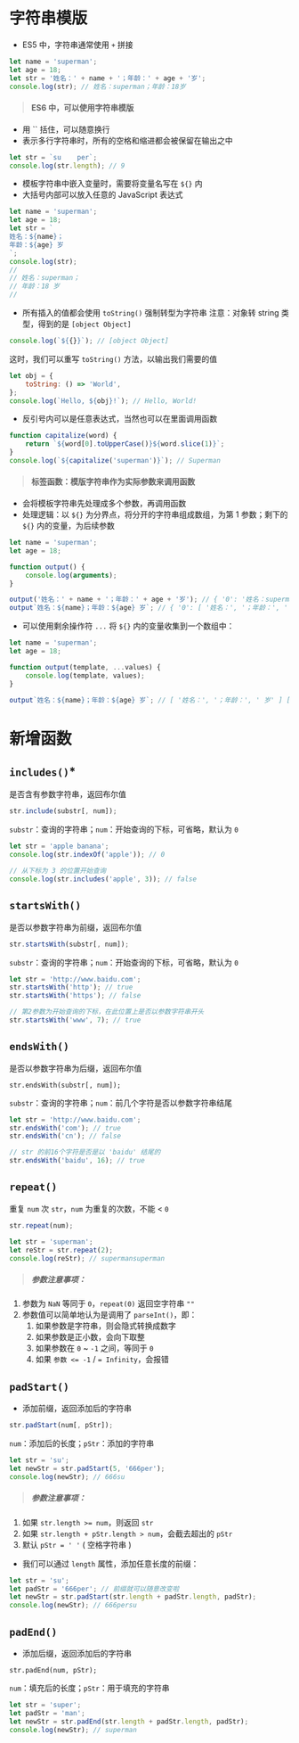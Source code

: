 # 字符串模版

-   ES5 中，字符串通常使用 `+` 拼接

```js
let name = 'superman';
let age = 18;
let str = '姓名：' + name + '；年龄：' + age + '岁';
console.log(str); // 姓名：superman；年龄：18岁
```

> #### ES6 中，可以使用字符串模版

-   用 `` 括住，可以随意换行
-   表示多行字符串时，所有的空格和缩进都会被保留在输出之中

```js
let str = `su    per`;
console.log(str.length); // 9
```

-   模板字符串中嵌入变量时，需要将变量名写在 `${}` 内
-   大括号内部可以放入任意的 JavaScript 表达式

```js
let name = 'superman';
let age = 18;
let str = `
姓名：${name}；
年龄：${age} 岁
`;
console.log(str);
//
// 姓名：superman；
// 年龄：18 岁
//
```

-   所有插入的值都会使用 `toString()` 强制转型为字符串
    注意：对象转 string 类型，得到的是 `[object Object]`

```js
console.log(`${{}}`); // [object Object]
```

这时，我们可以重写 `toString()` 方法，以输出我们需要的值

```js
let obj = {
    toString: () => 'World',
};
console.log(`Hello, ${obj}!`); // Hello, World!
```

-   反引号内可以是任意表达式，当然也可以在里面调用函数

```js
function capitalize(word) {
    return `${word[0].toUpperCase()}${word.slice(1)}`;
}
console.log(`${capitalize('superman')}`); // Superman
```

> #### 标签函数：模版字符串作为实际参数来调用函数

-   会将模板字符串先处理成多个参数，再调用函数
-   处理逻辑：以 `${}` 为分界点，将分开的字符串组成数组，为第 1 参数；剩下的 `${}` 内的变量，为后续参数

```js
let name = 'superman';
let age = 18;

function output() {
    console.log(arguments);
}

output('姓名：' + name + '；年龄：' + age + '岁'); // { '0': '姓名：superman；年龄：18岁' }
output`姓名：${name}；年龄：${age} 岁`; // { '0': [ '姓名：', '；年龄：', ' 岁' ], '1': 'superman', '2': 18 }
```

-   可以使用剩余操作符 `...` 将 `${}` 内的变量收集到一个数组中：

```js
let name = 'superman';
let age = 18;

function output(template, ...values) {
    console.log(template, values);
}

output`姓名：${name}；年龄：${age} 岁`; // [ '姓名：', '；年龄：', ' 岁' ] [ 'superman', 18 ]
```

# 新增函数

## `includes()`\*

是否含有参数字符串，返回布尔值

```js
str.include(substr[, num]);
```

`substr`：查询的字符串；`num`：开始查询的下标，可省略，默认为 `0`

```js
let str = 'apple banana';
console.log(str.indexOf('apple')); // 0

// 从下标为 3 的位置开始查询
console.log(str.includes('apple', 3)); // false
```

## `startsWith()`

是否以参数字符串为前缀，返回布尔值

```js
str.startsWith(substr[, num]);
```

`substr`：查询的字符串；`num`：开始查询的下标，可省略，默认为 `0`

```js
let str = 'http://www.baidu.com';
str.startsWith('http'); // true
str.startsWith('https'); // false

// 第2参数为开始查询的下标，在此位置上是否以参数字符串开头
str.startsWith('www', 7); // true
```

## `endsWith()`

是否以参数字符串为后缀，返回布尔值

```
str.endsWith(substr[, num]);
```

`substr`：查询的字符串；`num`：前几个字符是否以参数字符串结尾

```js
let str = 'http://www.baidu.com';
str.endsWith('com'); // true
str.endsWith('cn'); // false

// str 的前16个字符是否是以 'baidu' 结尾的
str.endsWith('baidu', 16); // true
```

## `repeat()`

重复 `num` 次 `str`，`num` 为重复的次数，不能 < `0`

```js
str.repeat(num);
```

```js
let str = 'superman';
let reStr = str.repeat(2);
console.log(reStr); // supermansuperman
```

> ##### 参数注意事项：

1. 参数为 `NaN` 等同于 `0`，`repeat(0)` 返回空字符串 `""`
2. 参数值可以简单地认为是调用了 `parseInt()`，即：
    1. 如果参数是字符串，则会隐式转换成数字
    2. 如果参数是正小数，会向下取整
    3. 如果参数在 `0` ~ `-1` 之间，等同于 `0`
    4. 如果 `参数 <= -1` / `= Infinity`，会报错

## `padStart()`

-   添加前缀，返回添加后的字符串

```js
str.padStart(num[, pStr]);
```

`num`：添加后的长度；`pStr`：添加的字符串

```js
let str = 'su';
let newStr = str.padStart(5, '666per');
console.log(newStr); // 666su
```

> ##### 参数注意事项：

1. 如果 `str.length >= num`，则返回 `str`
2. 如果 `str.length + pStr.length > num`，会截去超出的 `pStr`
3. 默认 `pStr = ' '` ( 空格字符串 )

-   我们可以通过 `length` 属性，添加任意长度的前缀：

```js
let str = 'su';
let padStr = '666per'; // 前缀就可以随意改变啦
let newStr = str.padStart(str.length + padStr.length, padStr);
console.log(newStr); // 666persu
```

## `padEnd()`

-   添加后缀，返回添加后的字符串

```
str.padEnd(num, pStr);
```

`num`：填充后的长度；`pStr`：用于填充的字符串

```js
let str = 'super';
let padStr = 'man';
let newStr = str.padEnd(str.length + padStr.length, padStr);
console.log(newStr); // superman
```
